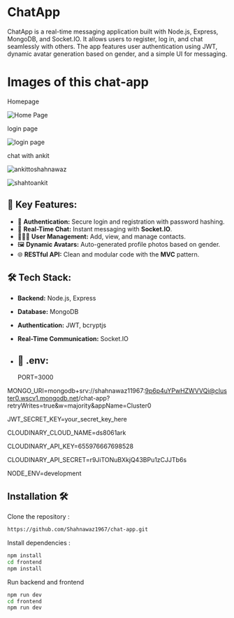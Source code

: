 
# ChatApp

ChatApp is a real-time messaging application built with Node.js, Express, MongoDB, and Socket.IO. It allows users to register, log in, and chat seamlessly with others. The app features user authentication using JWT, dynamic avatar generation based on gender, and a simple UI for messaging.

# Images of this chat-app
Homepage

![Home Page](https://github.com/user-attachments/assets/b71df83f-9129-4967-a40b-46fb4e80b896)

login page

![login page](https://github.com/user-attachments/assets/963cb978-d227-4fd5-8f2b-c90a502eb133)

chat with ankit


![ankittoshahnawaz](https://github.com/user-attachments/assets/52572352-68e2-4cec-9307-5768e1e5feb7)

![shahtoankit](https://github.com/user-attachments/assets/efc0caab-1d9f-413c-851e-ce648ca671f8)


## 🌟 Key Features:
- 🔐 **Authentication:** Secure login and registration with password hashing.
- 💬 **Real-Time Chat:** Instant messaging with **Socket.IO**.
- 🧑‍🤝‍🧑 **User Management:** Add, view, and manage contacts.
- 🖼️ **Dynamic Avatars:** Auto-generated profile photos based on gender.
- 🌐 **RESTful API:** Clean and modular code with the **MVC** pattern.
  
 
## 🛠️ Tech Stack:
- **Backend:** Node.js, Express
- **Database:** MongoDB
- **Authentication:** JWT, bcryptjs
- **Real-Time Communication:** Socket.IO
- ## 🌟 .env:

   PORT=3000
  
 MONGO_URI=mongodb+srv://shahnawaz11967:9p6p4uYPwHZWVVQi@cluster0.wscv1.mongodb.net/chat-app?retryWrites=true&w=majority&appName=Cluster0

 JWT_SECRET_KEY=your_secret_key_here

 CLOUDINARY_CLOUD_NAME=ds8061ark

 CLOUDINARY_API_KEY=655976667698528

 CLOUDINARY_API_SECRET=r9JiTONuBXkjQ43BPu1zCJJTb6s

 NODE_ENV=development



## Installation 🛠️

Clone the repository : 

```bash
https://github.com/Shahnawaz1967/chat-app.git
```

Install dependencies :
```bash
npm install
cd frontend
npm install
```

Run backend and frontend
```bash
npm run dev
cd frontend
npm run dev
```



